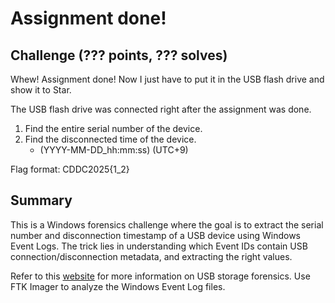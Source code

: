 # Assignment done!

## Challenge (??? points, ??? solves)

Whew! Assignment done!
Now I just have to put it in the USB flash drive and show it to Star.

The USB flash drive was connected right after the assignment was done.

1. Find the entire serial number of the device.
2. Find the disconnected time of the device.
   - (YYYY-MM-DD_hh:mm:ss) (UTC+9)

Flag format: CDDC2025{1_2}

## Summary

This is a Windows forensics challenge where the goal is to extract the serial number and disconnection timestamp of a USB device using Windows Event Logs. The trick lies in understanding which Event IDs contain USB connection/disconnection metadata, and extracting the right values.

Refer to this [website](https://www.senturean.com/posts/19_08_03_usb_storage_forensics_1/) for more information on USB storage forensics. Use FTK Imager to analyze the Windows Event Log files.
